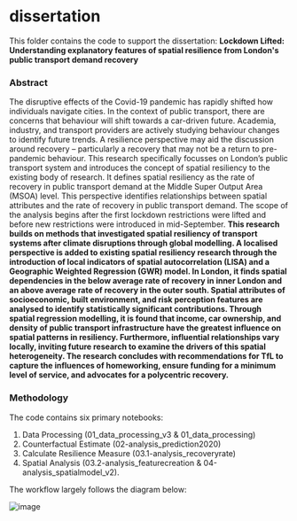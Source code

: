 # dissertation

This folder contains the code to support the dissertation: <b>Lockdown Lifted: Understanding explanatory features of spatial resilience from London's public transport demand recovery </b> 

### Abstract

The disruptive effects of the Covid-19 pandemic has rapidly shifted how individuals navigate cities. In the context of public transport, there are concerns that behaviour will shift towards a car-driven future. Academia, industry, and transport providers are actively studying behaviour changes to identify future trends. A resilience perspective may aid the discussion around recovery – particularly a recovery that may not be a return to pre-pandemic behaviour. This research specifically focusses on London’s public transport system and introduces the concept of spatial resiliency to the existing body of research. It defines spatial resiliency as the rate of recovery in public transport demand at the Middle Super Output Area (MSOA) level. This perspective identifies relationships between spatial attributes and the rate of recovery in public transport demand. The scope of the analysis begins after the first lockdown restrictions were lifted and before new restrictions were introduced in mid-September. 
<b>This research builds on methods that investigated spatial resiliency of transport systems after climate disruptions through global modelling. A localised perspective is added to existing spatial resiliency research through the introduction of local indicators of spatial autocorrelation (LISA) and a Geographic Weighted Regression (GWR) model. In London, it finds spatial dependencies in the below average rate of recovery in inner London and an above average rate of recovery in the outer south. Spatial attributes of socioeconomic, built environment, and risk perception features are analysed to identify statistically significant contributions. Through spatial regression modelling, it is found that income, car ownership, and density of public transport infrastructure have the greatest influence on spatial patterns in resiliency. Furthermore, influential relationships vary locally, inviting future research to examine the drivers of this spatial heterogeneity. The research concludes with recommendations for TfL to capture the influences of homeworking, ensure funding for a minimum level of service, and advocates for a polycentric recovery.</b>

### Methodology

The code contains six primary notebooks: 
1. Data Processing (01_data_processing_v3 & 01_data_processing)
2. Counterfactual Estimate (02-analysis_prediction2020)
3. Calculate Resilience Measure (03.1-analysis_recoveryrate)
4. Spatial Analysis (03.2-analysis_featurecreation & 04-analysis_spatialmodel_v2). 

The workflow largely follows the diagram below:

![image](https://user-images.githubusercontent.com/72401618/130419477-922012c6-934a-4b3c-b6d9-7e7d51236366.png)
